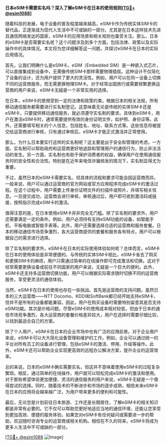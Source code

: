 **日本eSIM卡需要实名吗？深入了解eSIM卡在日本的使用规则[[TG💪+ @esim1088](https://t.me/s/esim1088)]**

随着科技的发展，电子设备的普及程度越来越高，eSIM卡作为传统实体SIM卡的替代品，正逐渐成为现代人生活中不可或缺的一部分。尤其是在日本这样技术先进且通信网络发达的国家，eSIM卡的应用场景和相关规则也备受关注。那么，日本的eSIM卡是否需要实名呢？这个问题涉及到多个方面，包括法律、政策以及实际操作中的具体情况。本文将为您详细解答这一问题，并探讨eSIM卡在日本的实际应用情况。

首先，让我们明确什么是eSIM卡。eSIM（Embedded SIM）是一种嵌入式芯片，可以直接集成到设备中，无需像传统SIM卡那样需要物理插拔。这种设计不仅简化了设备的设计，还为用户提供了更大的灵活性。例如，用户可以在同一设备上切换不同的运营商服务，而无需更换物理SIM卡。对于经常出国旅行或需要频繁更换运营商的用户来说，eSIM卡无疑是一个非常实用的选择。

在日本，eSIM卡的使用受到一定的法律和政策约束。根据日本的相关法规，所有移动通信服务都需要进行实名制登记。这意味着无论是传统的实体SIM卡还是eSIM卡，只要提供移动通信服务，就必须遵守实名制的要求。具体到eSIM卡，用户在激活eSIM卡时，通常需要提供有效的身份证明文件，如护照、身份证等。此外，还需要填写相关的个人信息，包括姓名、地址、联系方式等。这些信息将被提交给运营商进行审核，只有通过审核后，eSIM卡才能正式激活并正常使用。

那么，为什么日本要实行这样的实名制呢？这主要是出于安全和管理的考虑。一方面，实名制可以帮助政府和运营商更好地追踪和管理用户的通信行为，防止非法活动的发生。另一方面，实名制也有助于保护消费者的权益，确保用户在使用通信服务时的安全性和合法性。特别是在近年来电信诈骗频发的情况下，实名制显得尤为重要。

不过，虽然日本的eSIM卡需要实名，但具体的流程和要求可能会因运营商而异。一般来说，用户可以通过运营商的官方网站或官方应用程序完成eSIM卡的激活过程。在这个过程中，用户需要上传身份证明文件的扫描件或照片，并填写相关信息。一旦提交成功，运营商会进行审核，审核通过后，用户即可收到激活码或链接，按照指示完成eSIM卡的激活。

值得注意的是，在日本使用eSIM卡并非完全无门槛。除了实名制的要求外，用户还需要满足一定的条件。例如，用户必须持有支持eSIM功能的设备，如智能手机、平板电脑或智能手表等。此外，用户还需要选择合适的运营商和服务套餐。日本的移动通信市场竞争激烈，各大运营商提供的套餐和服务各有特点，用户可以根据自己的需求进行选择。

除了实名制的要求外，eSIM卡在日本的实际使用体验如何呢？总体而言，eSIM卡在日本的使用体验是非常便捷的。与传统的实体SIM卡相比，eSIM卡省去了购买和更换SIM卡的麻烦，用户只需通过简单的在线操作即可完成激活和切换。这对于经常需要更换设备或前往不同国家的用户来说，无疑是一个巨大的便利。此外，eSIM卡还支持多运营商切换功能，用户可以根据实际需求随时切换不同的运营商服务，享受更灵活的通信体验。

当然，eSIM卡在日本的使用也存在一些挑战。首先是运营商的支持问题。虽然日本的三大运营商——NTT Docomo、KDDI和SoftBank都已经开始支持eSIM卡，但并不是所有的设备都能兼容。因此，用户在购买设备时需要特别留意其是否支持eSIM功能。其次是价格问题。尽管eSIM卡的使用成本相对较低，但由于日本的通信市场竞争激烈，各大运营商的套餐价格差异较大，用户在选择时需要仔细比较，以找到最适合自己的方案。

除了个人用户，eSIM卡在日本的企业市场中也有广泛的应用前景。对于企业用户来说，eSIM卡可以大大简化设备管理和维护的工作。例如，企业可以通过统一的平台对所有员工的设备进行管理，包括eSIM卡的激活、停用、升级等操作。此外，eSIM卡还可以帮助企业实现更高效的远程办公解决方案，提升企业的运营效率。

总的来说，日本的eSIM卡确实需要实名，但这并不意味着使用eSIM卡的过程复杂繁琐。相反，通过简单的在线操作，用户就可以轻松完成eSIM卡的激活和使用。对于那些希望体验更加便捷、灵活的通信服务的用户来说，eSIM卡无疑是一个值得尝试的选择。同时，随着技术的不断进步和市场的逐步成熟，相信未来eSIM卡在日本的应用将会越来越广泛，为用户带来更多的便利和可能性。

最后，无论您是计划前往日本旅游、工作还是长期居住，了解eSIM卡的相关知识都是非常有必要的。它不仅可以帮助您更好地适应当地的通信环境，还能让您享受到更加高效、便捷的服务体验。如果您对eSIM卡有任何疑问或需要进一步的帮助，欢迎随时咨询专业的运营商或相关机构。相信在不久的将来，eSIM卡将成为更多人生活中不可或缺的一部分。

[[TG💪+ @esim1088](https://t.me/s/esim1088) ![Image](https://i.postimg.cc/4NQfJmqS/Snipaste-2025-05-13-00-14-12.png)]